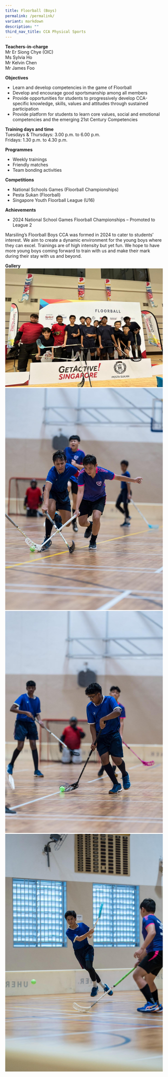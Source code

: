 ```yaml
---
title: Floorball (Boys)
permalink: /permalink/
variant: markdown
description: ""
third_nav_title: CCA Physical Sports
---
```

**Teachers-in-charge**  
Mr Er Siong Chye (OIC)  
Ms Sylvia Ho<br>
Mr Kelvin Chen <br>
Mr James Foo<br>

**Objectives**

* Learn and develop competencies in the game of Floorball
* Develop and encourage good sportsmanship among all members
* Provide opportunities for students to progressively develop CCA-specific knowledge, skills, values and attitudes through sustained participation
* Provide platform for students to learn core values, social and emotional competencies and the emerging 21st Century Competencies

**Training days and time**  
Tuesdays &amp; Thursdays: 3.00 p.m. to 6.00 p.m.  
Fridays: 1.30 p.m. to 4.30 p.m.

**Programmes**

* Weekly trainings  
* Friendly matches  
* Team bonding activities

**Competitions**

*  National Schools Games (Floorball Championships)
*  Pesta Sukan (Floorball)
*  Singapore Youth Floorball League (U16)

**Achievements**

* 2024 National School Games  Floorball Championships – Promoted to League 2

Marsiling’s Floorball Boys CCA was formed in 2024 to cater to students’ interest. We aim to create a dynamic environment for the young boys where they can excel. Trainings are of high intensity but yet fun. We hope to have more young boys coming forward to train with us and make their mark during their stay with us and beyond.

**Gallery**
![](/images/WhatsApp_Image_2025_04_28_at_2_13_10_PM.jpg)
![](/images/WhatsApp_Image_2025_04_28_at_2_13_09_PM__1_.jpg)
![](/images/WhatsApp_Image_2025_04_28_at_2_13_09_PM__2_.jpg)
![](/images/WhatsApp_Image_2025_04_28_at_2_13_09_PM.jpg)